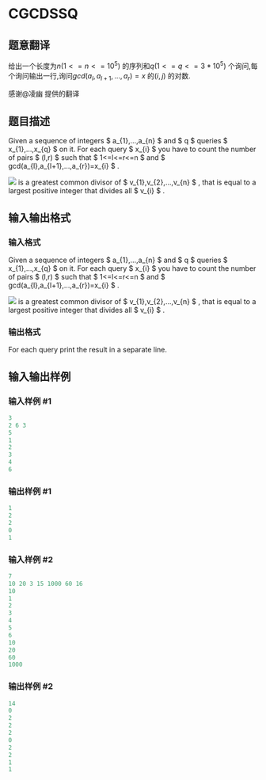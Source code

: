 # CGCDSSQ

## 题意翻译

给出一个长度为$n(1<=n<=10^{5})$ 的序列和$q(1<=q<=3*10^{5})$ 个询问,每个询问输出一行,询问$gcd(a_l,a_{l+1},...,a_r)=x$ 的$(i,j)$ 的对数.

感谢@凌幽 提供的翻译

## 题目描述

Given a sequence of integers $ a_{1},...,a_{n} $ and $ q $ queries $ x_{1},...,x_{q} $ on it. For each query $ x_{i} $ you have to count the number of pairs $ (l,r) $ such that $ 1<=l<=r<=n $ and $ gcd(a_{l},a_{l+1},...,a_{r})=x_{i} $ .

![](https://cdn.luogu.com.cn/upload/vjudge_pic/CF475D/57fa10a542946ca7729b1feeb84648963b002c6d.png) is a greatest common divisor of $ v_{1},v_{2},...,v_{n} $ , that is equal to a largest positive integer that divides all $ v_{i} $ .

## 输入输出格式

### 输入格式

Given a sequence of integers $ a_{1},...,a_{n} $ and $ q $ queries $ x_{1},...,x_{q} $ on it. For each query $ x_{i} $ you have to count the number of pairs $ (l,r) $ such that $ 1<=l<=r<=n $ and $ gcd(a_{l},a_{l+1},...,a_{r})=x_{i} $ .

![](https://cdn.luogu.com.cn/upload/vjudge_pic/CF475D/57fa10a542946ca7729b1feeb84648963b002c6d.png) is a greatest common divisor of $ v_{1},v_{2},...,v_{n} $ , that is equal to a largest positive integer that divides all $ v_{i} $ .

### 输出格式

For each query print the result in a separate line.

## 输入输出样例

### 输入样例 #1

```cpp
3
2 6 3
5
1
2
3
4
6

```
### 输出样例 #1

```cpp
1
2
2
0
1

```
### 输入样例 #2

```cpp
7
10 20 3 15 1000 60 16
10
1
2
3
4
5
6
10
20
60
1000

```
### 输出样例 #2

```cpp
14
0
2
2
2
0
2
2
1
1

```
